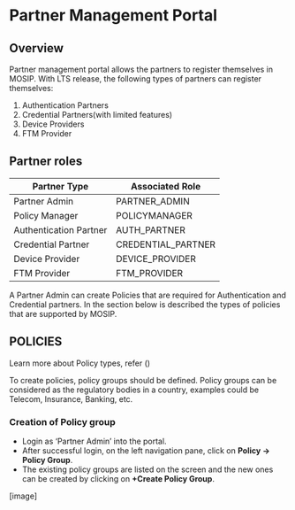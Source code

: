 # Partner Management Portal

## Overview
Partner management portal allows the partners to register themselves in MOSIP. With LTS release, the following types of partners can register themselves:
1.	Authentication Partners
2.	Credential Partners(with limited features)
3.	Device Providers
4.	FTM Provider

## Partner roles

|Partner Type|Associated Role|
|------|-----|
|Partner Admin|PARTNER_ADMIN|
|Policy Manager|POLICYMANAGER|
|Authentication Partner|AUTH_PARTNER|
|Credential Partner|CREDENTIAL_PARTNER|
|Device Provider|DEVICE_PROVIDER|
|FTM Provider|FTM_PROVIDER|

A Partner Admin can create Policies that are required for Authentication and Credential partners. In the section below is described the types of policies that are supported by MOSIP.

## POLICIES

Learn more about Policy types, refer ()

To create policies, policy groups should be defined. Policy groups can be considered as the regulatory bodies in a country, examples could be Telecom, Insurance, Banking, etc.

### Creation of Policy group
- Login as ‘Partner Admin’ into the portal.
- After successful login, on the left navigation pane, click on **Policy -> Policy Group**.
- The existing policy groups are listed on the screen and the new ones can be created by clicking on **+Create Policy Group**.

[image]









